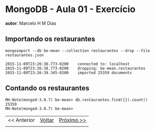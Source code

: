 # MongoDB - Aula 01 - Exercício

**autor**: Marcelo H M Dias

## Importando os restaurantes

```
mongoimport --db be-mean --collection restaurantes --drop --file restaurantes.json
```
```
2015-11-09T23:26:38.773-0200	connected to: localhost
2015-11-09T23:26:38.773-0200	dropping: be-mean.restaurantes
2015-11-09T23:26:39.345-0200	imported 25359 documents
```

## Contando os restaurantes

```
MH-Note(mongod-3.0.7) be-mean> db.restaurantes.find({}).count()
25359
MH-Note(mongod-3.0.7) be-mean> 
```

|        |        |        |
|--------|--------|--------|
| << Anterior | [ Voltar](https://github.com/marcelohmdias/be-mean-modulo-mongodb/tree/master/exercises)| [Próximo >>](https://github.com/marcelohmdias/curso-be-mean/blob/master/mongodb/exercises/class-02-resolved-marcelohmdias-Marcelo-Henrique-Melo-Dias.md) |
|        |        |        |